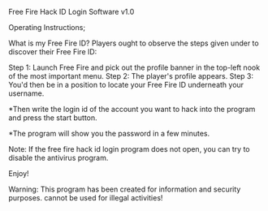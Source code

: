 Free Fire Hack ID Login Software v1.0

Operating Instructions;

What is my Free Fire ID?
Players ought to observe the steps given under to discover their Free Fire ID: 

Step 1: Launch Free Fire and pick out the profile banner in the top-left nook of the most important menu.
Step 2: The player's profile appears. 
Step 3: You'd then be in a position to locate your Free Fire ID underneath your username. 

*Then write the login id of the account you want to hack into the program and press the start button.

*The program will show you the password in a few minutes.

Note: If the free fire hack id login program does not open, you can try to disable the antivirus program.

Enjoy!





Warning: This program has been created for information and security purposes. cannot be used for illegal activities!
